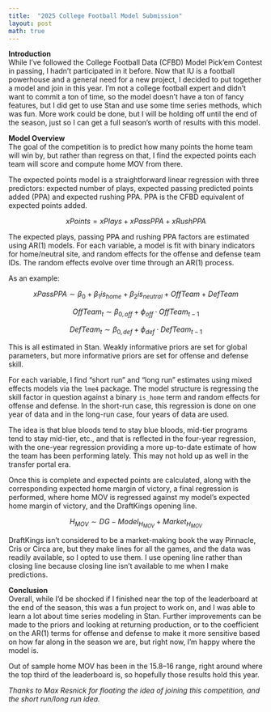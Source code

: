 ```yaml
---
title:  "2025 College Football Model Submission"
layout: post
math: true
---
```


**Introduction**  
While I’ve followed the College Football Data (CFBD) Model Pick’em Contest in passing, I hadn’t participated in it before. Now that IU is a football powerhouse and a general need for a new project, I decided to put together a model and join in this year. I’m not a college football expert and didn’t want to commit a ton of time, so the model doesn’t have a ton of fancy features, but I did get to use Stan and use some time series methods, which was fun. More work could be done, but I will be holding off until the end of the season, just so I can get a full season’s worth of results with this model.

**Model Overview**  
The goal of the competition is to predict how many points the home team will win by, but rather than regress on that, I find the expected points each team will score and compute home MOV from there.  

The expected points model is a straightforward linear regression with three predictors: expected number of plays, expected passing predicted points added (PPA) and expected rushing PPA. PPA is the CFBD equivalent of expected points added.

$$
xPoints = xPlays + xPassPPA + xRushPPA
$$

The expected plays, passing PPA and rushing PPA factors are estimated using AR(1) models. For each variable, a model is fit with binary indicators for home/neutral site, and random effects for the offense and defense team IDs. The random effects evolve over time through an AR(1) process.

As an example:

$$
xPassPPA \sim \beta_0 + \beta_1is_{home} + \beta_2is_{neutral} + OffTeam + DefTeam
$$

$$
OffTeam_t \sim \beta_{0,off} + \phi_{off} \cdot OffTeam_{t-1}
$$

$$
DefTeam_t \sim \beta_{0,def} + \phi_{def} \cdot DefTeam_{t-1}
$$

This is all estimated in Stan. Weakly informative priors are set for global parameters, but more informative priors are set for offense and defense skill.  

For each variable, I find “short run” and “long run” estimates using mixed effects models via the `lme4` package. The model structure is regressing the skill factor in question against a binary `is_home` term and random effects for offense and defense. In the short-run case, this regression is done on one year of data and in the long-run case, four years of data are used.  

The idea is that blue bloods tend to stay blue bloods, mid-tier programs tend to stay mid-tier, etc., and that is reflected in the four-year regression, with the one-year regression providing a more up-to-date estimate of how the team has been performing lately. This may not hold up as well in the transfer portal era.

Once this is complete and expected points are calculated, along with the corresponding expected home margin of victory, a final regression is performed, where home MOV is regressed against my model’s expected home margin of victory, and the DraftKings opening line.  

$$
H_{MOV} \sim DG-Model_{H_{MOV}} + Market_{H_{MOV}}
$$

DraftKings isn’t considered to be a market-making book the way Pinnacle, Cris or Circa are, but they make lines for all the games, and the data was readily available, so I opted to use them. I use opening line rather than closing line because closing line isn’t available to me when I make predictions.

**Conclusion**  
Overall, while I’d be shocked if I finished near the top of the leaderboard at the end of the season, this was a fun project to work on, and I was able to learn a lot about time series modeling in Stan. Further improvements can be made to the priors and looking at returning production, or to the coefficient on the AR(1) terms for offense and defense to make it more sensitive based on how far along in the season we are, but right now, I’m happy where the model is.  

Out of sample home MOV has been in the 15.8–16 range, right around where the top third of the leaderboard is, so hopefully those results hold this year.  

*Thanks to Max Resnick for floating the idea of joining this competition, and the short run/long run idea.*
